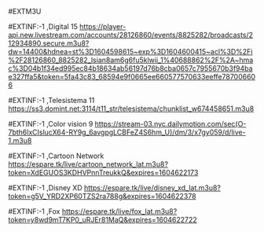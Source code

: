 #EXTM3U

#EXTINF:-1 ,Digital 15
https://player-api.new.livestream.com/accounts/28126860/events/8825282/broadcasts/212934890.secure.m3u8?dw=14400&hdnea=st%3D1604598615~exp%3D1604600415~acl%3D%2Fi%2F28126860_8825282_lsian8am6g6fu5klwii_1%40688862%2F%2A~hmac%3D04b1f34ed995ec84b18634ab56197d76b8cba0657c7955670b3f94bae327ffa5&token=5fa43c83_68594e9f0665ee660577570633eeffe787006606

#EXTINF:-1 ,Telesistema 11
https://ss3.domint.net:3114/t11_str/telesistema/chunklist_w674458651.m3u8

#EXTINF:-1 ,Color vision 9
https://stream-03.nyc.dailymotion.com/sec(O-7bth6lxCIslucX64-RY9g_6avgpgLCBFeZ4S6hm_U)/dm/3/x7gy059/d/live-1.m3u8

#EXTINF:-1 ,Cartoon Network
https://espare.tk/live/cartoon_network_lat.m3u8?token=XdEGUOS3KDHVPnnTreukkQ&expires=1604622173

#EXTINF:-1 ,Disney XD
https://espare.tk/live/disney_xd_lat.m3u8?token=g5V_YRD2XP60TZS2ra788g&expires=1604622378


#EXTINF:-1 ,Fox
https://espare.tk/live/fox_lat.m3u8?token=y8wd9mT7KP0_uRJEr81MaQ&expires=1604622722
